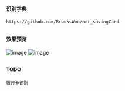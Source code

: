 ##
#### 识别字典
```
https://github.com/BrooksWon/ocr_savingCard
```

##
#### 效果预览
![image](https://github.com/153437803/Ocr_IDCard/blob/master/ScreenRecord_20181116181123.gif )
![image](https://github.com/153437803/Ocr_IDCard/blob/master/ScreenRecord_20181116181153.gif )

##
#### TODO
```
银行卡识别
```
